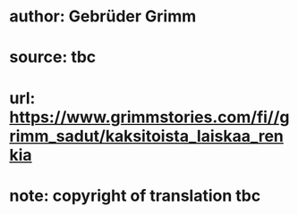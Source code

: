 # author: Gebrüder Grimm
# source: tbc
# url: https://www.grimmstories.com/fi//grimm_sadut/kaksitoista_laiskaa_renkia
# note: copyright of translation tbc


